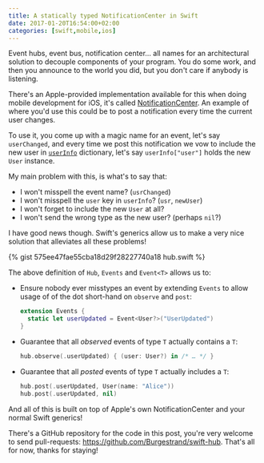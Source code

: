 ```yaml
---
title: A statically typed NotificationCenter in Swift
date: 2017-01-20T16:54:00+02:00
categories: [swift,mobile,ios]
---
```


Event hubs, event bus, notification center… all names for an architectural
solution to decouple components of your program. You do some work, and then you
announce to the world you did, but you don't care if anybody is listening.

There's an Apple-provided implementation available for this when doing mobile
development for iOS, it's called [NotificationCenter][1]. An example of where
you'd use this could be to post a notification every time the current user
changes.

To use it, you come up with a magic name for an event, let's say `userChanged`,
and every time we post this notification we vow to include the new user in
[`userInfo`][2] dictionary, let's say `userInfo["user"]` holds the new `User`
instance.

My main problem with this, is what's to say that:

- I won't misspell the event name? (`usrChanged`)
- I won't misspell the `user` key in `userInfo`? (`usr`, `newUser`)
- I won't forget to include the new `User` at all?
- I won't send the wrong type as the new user? (perhaps `nil`?)

I have good news though. Swift's generics allow us to make a very nice solution
that alleviates all these problems!

{% gist 575ee47fae55cba18d29f28227740a18 hub.swift %}

The above definition of `Hub`, `Events` and `Event<T>` allows us to:

- Ensure nobody ever misstypes an event by extending `Events` to allow usage of
  of the dot short-hand on `observe` and `post`:

  ```swift
  extension Events {
    static let userUpdated = Event<User?>("UserUpdated")
  }
  ```
- Guarantee that all *observed* events of type `T` actually contains a `T`:

  ```swift
  hub.observe(.userUpdated) { (user: User?) in /* … */ }
  ```
- Guarantee that all *posted* events of type `T` actually includes a `T`:

  ```swift
  hub.post(.userUpdated, User(name: "Alice"))
  hub.post(.userUpdated, nil)
  ```

And all of this is built on top of Apple's own NotificationCenter and your
normal Swift generics!

There's a GitHub repository for the code in this post, you're very welcome to
send pull-requests: <https://github.com/Burgestrand/swift-hub>. That's all for
now, thanks for staying!

[1]: https://developer.apple.com/reference/foundation/nsnotificationcenter
[2]: https://developer.apple.com/reference/foundation/notification/1779652-userinfo
